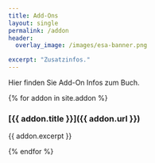 ```yaml
---
title: Add-Ons
layout: single
permalink: /addon
header:
  overlay_image: /images/esa-banner.png

excerpt: "Zusatzinfos."
---
```


Hier finden Sie Add-On Infos zum Buch.

{% for addon in site.addon %}

### [{{ addon.title }}]({{ addon.url }})

{{ addon.excerpt }}

{% endfor %}

